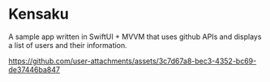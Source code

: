 # Kensaku
A sample app written in SwiftUI + MVVM that uses github APIs and displays a list of users and their information. 



https://github.com/user-attachments/assets/3c7d67a8-bec3-4352-bc69-de37446ba847

